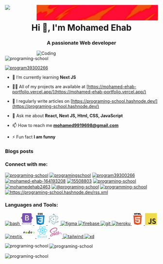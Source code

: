 <!-- ![Purple Welcome Canvas Banner](https://user-images.githubusercontent.com/96921717/152648473-9799d284-7e21-49ab-a07e-45d35bdc07fb.png) -->
<!-- <img src="Blue and Yellow Geometric Businessman Facebook Cover.gif" alt="banner that says Sarah hart Landolt - software developer, artist, designer"> -->
<img src="standard (1).gif" />
<img src="standard.gif" align="right" width="400">

<h1 align="center">Hi 👋, I'm Mohamed Ehab</h1>
<h3 align="center">A passionate Web developer</h3>

<img src="https://cdn.dribbble.com/users/44515/screenshots/3223431/hoc-dribbble-svg.gif" alt="Coding" align="right" width="400" />

<p align="left"> <img src="https://komarev.com/ghpvc/?username=programing-school&label=Profile%20views&color=0e75b6&style=flat" alt="programing-school" /> </p>

<p align="left"> <a href="https://twitter.com/program39300266" target="blank"><img src="https://img.shields.io/twitter/follow/program39300266?logo=twitter&style=for-the-badge" alt="program39300266" /></a> </p>

- 🌱 I’m currently learning **Next JS**

- 👨‍💻 All of my projects are available at [https://mohamed-ehab-portfolio.vercel.app/](https://mohamed-ehab-portfolio.vercel.app/)

- 📝 I regularly write articles on [https://programing-school.hashnode.dev/](https://programing-school.hashnode.dev/)

- 💬 Ask me about **React, Next JS, Html, CSS, JavaScript**

- 📫 How to reach me **mohamed9919698@gmail.com**

- ⚡ Fun fact **I am funny**

### Blogs posts
<!-- BLOG-POST-LIST:START -->
<!-- BLOG-POST-LIST:END -->

<h3 align="left">Connect with me:</h3>
<p align="left">
<a href="https://codepen.io/programing-school" target="blank"><img align="center" src="https://raw.githubusercontent.com/rahuldkjain/github-profile-readme-generator/master/src/images/icons/Social/codepen.svg" alt="programing-school" height="30" width="40" /></a>
<a href="https://dev.to/programingschool" target="blank"><img align="center" src="https://raw.githubusercontent.com/rahuldkjain/github-profile-readme-generator/master/src/images/icons/Social/devto.svg" alt="programingschool" height="30" width="40" /></a>
<a href="https://twitter.com/program39300266" target="blank"><img align="center" src="https://raw.githubusercontent.com/rahuldkjain/github-profile-readme-generator/master/src/images/icons/Social/twitter.svg" alt="program39300266" height="30" width="40" /></a>
<a href="https://linkedin.com/in/mohamed-ehab-164193208" target="blank"><img align="center" src="https://raw.githubusercontent.com/rahuldkjain/github-profile-readme-generator/master/src/images/icons/Social/linked-in-alt.svg" alt="mohamed-ehab-164193208" height="30" width="40" /></a>
<a href="https://stackoverflow.com/users/15508803" target="blank"><img align="center" src="https://raw.githubusercontent.com/rahuldkjain/github-profile-readme-generator/master/src/images/icons/Social/stack-overflow.svg" alt="15508803" height="30" width="40" /></a>
<a href="https://codesandbox.com/programing-school" target="blank"><img align="center" src="https://raw.githubusercontent.com/rahuldkjain/github-profile-readme-generator/master/src/images/icons/Social/codesandbox.svg" alt="programing-school" height="30" width="40" /></a>
<a href="https://instagram.com/mohamedehab2463" target="blank"><img align="center" src="https://raw.githubusercontent.com/rahuldkjain/github-profile-readme-generator/master/src/images/icons/Social/instagram.svg" alt="mohamedehab2463" height="30" width="40" /></a>
<a href="https://hashnode.com/@programing-school" target="blank"><img align="center" src="https://raw.githubusercontent.com/rahuldkjain/github-profile-readme-generator/master/src/images/icons/Social/hashnode.svg" alt="@programing-school" height="30" width="40" /></a>
<a href="https://www.youtube.com/channel/UC1YTVmV31RZV2oie1kKpJkw" target="blank"><img align="center" src="https://raw.githubusercontent.com/rahuldkjain/github-profile-readme-generator/master/src/images/icons/Social/youtube.svg" alt="programming-school" height="30" width="40" /></a>
<a href="/https://programing-school.hashnode.dev/rss.xml" target="blank"><img align="center" src="https://raw.githubusercontent.com/rahuldkjain/github-profile-readme-generator/master/src/images/icons/Social/rss.svg" alt="https://programing-school.hashnode.dev/rss.xml" height="30" width="40" /></a>
</p>

<h3 align="left">Languages and Tools:</h3>
<p align="left"> <a href="https://www.gnu.org/software/bash/" target="_blank" rel="noreferrer"> <img src="https://www.vectorlogo.zone/logos/gnu_bash/gnu_bash-icon.svg" alt="bash" width="40" height="40"/> </a> <a href="https://getbootstrap.com" target="_blank" rel="noreferrer"> <img src="https://raw.githubusercontent.com/devicons/devicon/master/icons/bootstrap/bootstrap-plain-wordmark.svg" alt="bootstrap" width="40" height="40"/> </a> <a href="https://www.w3schools.com/css/" target="_blank" rel="noreferrer"> <img src="https://raw.githubusercontent.com/devicons/devicon/master/icons/css3/css3-original-wordmark.svg" alt="css3" width="40" height="40"/> </a> <a href="https://www.electronjs.org" target="_blank" rel="noreferrer"> <img src="https://raw.githubusercontent.com/devicons/devicon/master/icons/electron/electron-original.svg" alt="electron" width="40" height="40"/> </a> <a href="https://www.figma.com/" target="_blank" rel="noreferrer"> <img src="https://www.vectorlogo.zone/logos/figma/figma-icon.svg" alt="figma" width="40" height="40"/> </a> <a href="https://firebase.google.com/" target="_blank" rel="noreferrer"> <img src="https://www.vectorlogo.zone/logos/firebase/firebase-icon.svg" alt="firebase" width="40" height="40"/> </a> <a href="https://git-scm.com/" target="_blank" rel="noreferrer"> <img src="https://www.vectorlogo.zone/logos/git-scm/git-scm-icon.svg" alt="git" width="40" height="40"/> </a> <a href="https://heroku.com" target="_blank" rel="noreferrer"> <img src="https://www.vectorlogo.zone/logos/heroku/heroku-icon.svg" alt="heroku" width="40" height="40"/> </a> <a href="https://www.w3.org/html/" target="_blank" rel="noreferrer"> <img src="https://raw.githubusercontent.com/devicons/devicon/master/icons/html5/html5-original-wordmark.svg" alt="html5" width="40" height="40"/> </a> <a href="https://developer.mozilla.org/en-US/docs/Web/JavaScript" target="_blank" rel="noreferrer"> <img src="https://raw.githubusercontent.com/devicons/devicon/master/icons/javascript/javascript-original.svg" alt="javascript" width="40" height="40"/> </a> <a href="https://nextjs.org/" target="_blank" rel="noreferrer"> <img src="https://cdn.worldvectorlogo.com/logos/nextjs-2.svg" alt="nextjs" width="40" height="40"/> </a> <a href="https://nodejs.org" target="_blank" rel="noreferrer"> <img src="https://raw.githubusercontent.com/devicons/devicon/master/icons/nodejs/nodejs-original-wordmark.svg" alt="nodejs" width="40" height="40"/> </a> <a href="https://reactjs.org/" target="_blank" rel="noreferrer"> <img src="https://raw.githubusercontent.com/devicons/devicon/master/icons/react/react-original-wordmark.svg" alt="react" width="40" height="40"/> </a> <a href="https://sass-lang.com" target="_blank" rel="noreferrer"> <img src="https://raw.githubusercontent.com/devicons/devicon/master/icons/sass/sass-original.svg" alt="sass" width="40" height="40"/> </a> <a href="https://tailwindcss.com/" target="_blank" rel="noreferrer"> <img src="https://www.vectorlogo.zone/logos/tailwindcss/tailwindcss-icon.svg" alt="tailwind" width="40" height="40"/> </a> <a href="https://www.adobe.com/products/xd.html" target="_blank" rel="noreferrer"> <img src="https://cdn.worldvectorlogo.com/logos/adobe-xd.svg" alt="xd" width="40" height="40"/> </a> </p>

<p><img align="left" src="https://github-readme-stats.vercel.app/api/top-langs?username=programing-school&show_icons=true&locale=en&layout=compact" alt="programing-school" /></p>

<p>&nbsp;<img align="center" src="https://github-readme-stats.vercel.app/api?username=programing-school&show_icons=true&locale=en&theme=radial" alt="programing-school" /></p>

<p><img align="center" src="https://github-readme-streak-stats.herokuapp.com/?user=programing-school&" alt="programing-school" /></p>

